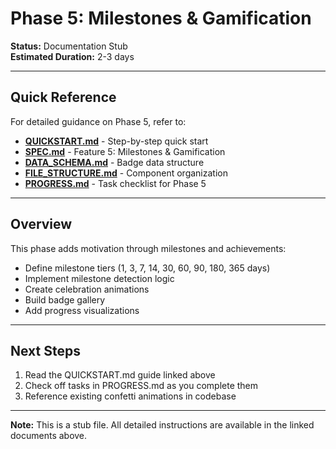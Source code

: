 # Phase 5: Milestones & Gamification

**Status:** Documentation Stub  
**Estimated Duration:** 2-3 days

---

## Quick Reference

For detailed guidance on Phase 5, refer to:

- **[QUICKSTART.md](../QUICKSTART.md#phase-5-gamification)** - Step-by-step quick start
- **[SPEC.md](../SPEC.md)** - Feature 5: Milestones & Gamification
- **[DATA_SCHEMA.md](../DATA_SCHEMA.md)** - Badge data structure
- **[FILE_STRUCTURE.md](../FILE_STRUCTURE.md)** - Component organization
- **[PROGRESS.md](../PROGRESS.md)** - Task checklist for Phase 5

---

## Overview

This phase adds motivation through milestones and achievements:
- Define milestone tiers (1, 3, 7, 14, 30, 60, 90, 180, 365 days)
- Implement milestone detection logic
- Create celebration animations
- Build badge gallery
- Add progress visualizations

---

## Next Steps

1. Read the QUICKSTART.md guide linked above
2. Check off tasks in PROGRESS.md as you complete them
3. Reference existing confetti animations in codebase

---

**Note:** This is a stub file. All detailed instructions are available in the linked documents above.

